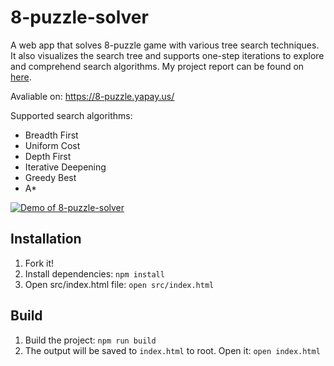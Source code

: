 # 8-puzzle-solver

A web app that solves 8-puzzle game with various tree
search techniques. It also visualizes the search tree and supports one-step iterations to explore and comprehend search algorithms. My project report can be found on [here](https://drive.google.com/file/d/0B0RFeAd0sIc6clZleGRlc2VQNmM/view?usp=sharing&resourcekey=0-DDPwqNilAupxFMlwN_8PMQ).

Avaliable on: https://8-puzzle.yapay.us/

Supported search algorithms:
- Breadth First
- Uniform Cost
- Depth First
- Iterative Deepening
- Greedy Best
- A*

[![Demo of 8-puzzle-solver](./demo.gif)](https://8-puzzle-solver.netlify.app/)

## Installation

1. Fork it!
2. Install dependencies: `npm install`
3. Open src/index.html file: `open src/index.html`

## Build

1. Build the project: `npm run build`
2. The output will be saved to `index.html` to root. Open it: `open index.html`
